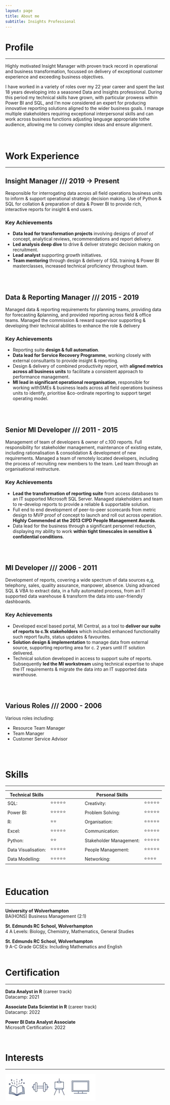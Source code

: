 ```yaml
---
layout: page
title: About me
subtitle: Insights Professional
---
```


# Profile
---

Highly motivated Insight Manager with proven track record in operational and business transformation, focussed on delivery of exceptional customer experience and exceeding business objectives.

I have worked in a variety of roles over my 22 year career and spent the last 18 years developing into a seasoned Data and Insights professional. During this period my technical skills have grown, with particular prowess within Power BI and SQL, and I’m now considered an expert for producing innovative reporting solutions aligned to the wider business goals. I manage multiple stakeholders requiring exceptional interpersonal skills and can work across business functions adjusting language appropriate tothe audience, allowing me to convey complex ideas and ensure alignment.
<br />   
<br />   

#  Work Experience
---

## Insight Manager /// 2019 -> Present

Responsible for interrogating data across all field operations business units to inform & support operational strategic decision making. Use of Python & SQL for collation & preparation of 
data & Power BI to provide rich, interactive reports for insight & end users.

### Key Achievements
- **Data lead for transformation projects** involving designs of proof of concept, analytical reviews, recommendations and report delivery.
- **Led analysis deep dive** to drive & deliver strategic decision making on recruitment.
- **Lead analyst** supporting growth initiatives.
- **Team mentoring** through design & delivery of SQL training & Power BI masterclasses, increased technical proficiency throughout team.
<br />   
<br />   
   
## Data & Reporting Manager /// 2015 - 2019

Managed data & reporting requirements for planning teams, providing data for forecasting &planning, and provided reporting across field & office teams. Managed the commission & reward supervisor supporting & developing their technical abilities to enhance the role & delivery

### Key Achievements
- Reporting suite **design & full automation**.
- **Data lead for Service Recovery Programme**, working closely with external consultants to provide insight & reporting. 
- Design & delivery of combined productivity report, with **aligned metrics across all business units** to facilitate a consistent approach to performance management.
- **MI lead in significant operational reorganisation**, responsible for working withSMEs & business leads across all field operations business units to identify, prioritise &co-ordinate reporting to support target operating model.
<br />   
<br />   
   
## Senior MI Developer  /// 2011 - 2015

Management of team of developers & owner of c.100 reports. Full responsibility for stakeholder management, maintenance of existing estate, including rationalisation & consolidation & development of new requirements. Managed a team of remotely located developers, including the process of recruiting new members to the team. Led team through an organisational restructure.

### Key Achievements
- **Lead the transformation of reporting suite** from access databases to an IT supported Microsoft SQL Server. Managed stakeholders and team to re-develop reports to provide a reliable & supportable solution.
- Full end to end development of peer-to-peer scorecards from metric design to MVP proof of concept to launch and roll out across operation. **Highly Commended at the 2013 CIPD People Management Awards**.
- Data lead for the business through a significant personnel reduction, displaying my ability to work **within tight timescales in sensitive & confidential conditions**.
<br />     
<br />
       
## MI Developer  /// 2006 - 2011

Development of reports, covering a wide spectrum of data sources e,g, telephony, sales, quality assurance, manpower, absence. Using advanced SQL & VBA to extract data, in a fully automated process, from an IT supported data warehouse & transform the data into user-friendly dashboards.


### Key Achievements
- Developed excel based portal, MI Central, as a tool to **deliver our suite of reports to c.1k stakeholders** which included enhanced functionality such report faults, status updates & favourites.
- **Solution design & implementation** to manage data from external source, supporting reporting area for c. 2 years until IT solution delivered.
- Technical solution developed in access to support suite of reports. Subsequently **led the MI workstream** using technical expertise to shape the IT requirements & migrate the data into an IT supported data warehouse.
<br />
<br />   
   
## Various Roles  /// 2000 - 2006

Various roles including:

- Resource Team Manager 
- Team Manager 
- Customer Service Advisor
<br />
<br />

#  Skills
--- 

| Technical Skills    |                | &emsp;&emsp;        | Personal Skills  |               | 
| --------             | -------       | -------             | -------          | -------       |     
| SQL:                | ⭐⭐⭐⭐⭐   | &emsp;&emsp;        |Creativity:| ⭐⭐⭐⭐⭐   |
| Power BI:           | ⭐⭐⭐⭐⭐   | &emsp; &emsp;       |Problem Solving:| ⭐⭐⭐⭐⭐   |
| R:                 | ⭐⭐           | &emsp; &emsp;       |Organisation:| ⭐⭐⭐⭐⭐   |
| Excel:              | ⭐⭐⭐⭐⭐   | &emsp; &emsp;       |Communication:| ⭐⭐⭐⭐⭐   |
| Python:             | ⭐⭐          | &emsp;&emsp;        | Stakeholder Management:| ⭐⭐⭐⭐⭐   |
| Data Visualisation: | ⭐⭐⭐⭐⭐   | &emsp; &emsp;       |People Management:| ⭐⭐⭐⭐⭐   |
| Data Modelling:     | ⭐⭐⭐⭐⭐   | &emsp; &emsp;       |Networking:| ⭐⭐⭐⭐   |   
   
<br />   


#  Education
--- 
**University of Wolverhampton**   
BA(HONS) Business Management (2:1)   

**St. Edmunds RC School, Wolverhampton**      
4 A Levels: Biology, Chemistry, Mathematics, General Studies   

**St. Edmunds RC School, Wolverhampton**   
9 A-C Grade GCSEs: Including Mathematics and English   
<br />   

#  Certification
--- 
**Data Analyst in R** (career track)   
Datacamp: 2021   

**Associate Data Scientist in R**  (career track)        
Datacamp: 2022    

**Power BI Data Analyst Associate**   
Microsoft Certification: 2022

<br />   


#  Interests
--- 
![Interests](/assets/img/interests2.jpg)
